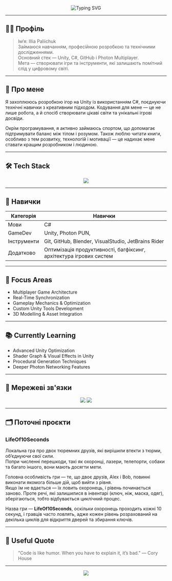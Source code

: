 <!-- PROFIL: Noctrel -->
<!-- SECRET: If you're reading this, you found the hidden note. Keep building. -->
<!--- ## Numena's Adventures
 Пригоди Нумена 
<!-- Верхній банер -->
<p align="center">
  <img src="https://readme-typing-svg.herokuapp.com?font=Fira+Code&size=28&duration=3000&pause=1000&color=00FF9C&center=true&vCenter=true&width=950&lines=Noctrel+-+Game+Developer;Unity+%26+C%23+Specialist;Photon+Multiplayer+Engineer;System+Architecture+%26+Logic+Designer;Optimization+%26+Performance+Focused;Always+Learning%2C+Always+Improving" alt="Typing SVG" />
</p>

---
## 🕵️‍♂️ Профіль  
> Ім’я: Illia Paliichuk  
> Займаюся навчанням, професійною розробкою та технічними дослідженнями.  
> Основний стек — Unity, C#, GitHub і Photon Multiplayer.  
> Мета — створювати ігри та інструменти, які залишають помітний слід у цифровому світі.  

---
## 🧠 Про мене
Я захоплююсь розробкою ігор на Unity із використанням C#, поєднуючи технічні навички з креативним підходом.
Кодування для мене — це не лише робота, а й спосіб створювати цікаві світи та унікальні ігрові досвіди.

Окрім програмування, я активно займаюсь спортом, що допомагає підтримувати баланс між тілом і розумом.
Також люблю читати книги, особливо з тем розвитку, технологій і мотивації — це надихає мене ставати кращим розробником і людиною.

---

## 🛠 Tech Stack
<p align="center">
  <img src="https://skillicons.dev/icons?i=unity,cs,git,github,blender,visualstudio,rider" />
</p>

---

## 🚀 Навички
| Категорія | Навички |
|-----------|---------|
| Мови | C# |
| GameDev | Unity, Photon PUN,  |
| Інструменти | Git, GitHub, Blender, VisualStudio, JetBrains Rider |
| Додатково | Оптимізація продуктивності, багфіксинг, архітектура ігрових систем |

---

## 🎯 Focus Areas
- Multiplayer Game Architecture  
- Real-Time Synchronization  
- Gameplay Mechanics & Optimization  
- Custom Unity Tools Development  
- 3D Modelling & Asset Integration  

---

## 📚 Currently Learning
- Advanced Unity Optimization  
- Shader Graph & Visual Effects in Unity  
- Procedural Generation Techniques  
- Deeper Photon Networking Features  

---



## 📡 Мережеві зв'язки
<p align="center">
  <a href="https://github.com/Noctrel"><img src="https://img.shields.io/badge/GitHub-Noctrel-181717?style=for-the-badge&logo=github"></a>
  <a href="https://wakatime.com/@Noctrel"><img src="https://img.shields.io/badge/WakaTime-Tracking-blue?style=for-the-badge&logo=wakatime"></a>
</p>

---

## 🗂 Поточні проєкти

### LifeOf10Seconds  
Локальна гра про двох тюремних друзів, які вирішили втекти з тюрми, об’єднуючи свої сили.  
Попри численні перешкоди, такі як охоронці, лазери, телепорти, собаки та багато іншого, вони мають досягти мети.

Головна особливість гри — те, що двоє друзів, Alex і Bob, повинні виконати якомога більше дій, щоб вийти з рівня.  
Якщо їм не вдається — їх ловить охоронець, і рівень починається заново. Проте речі, які залишилися в інвентарі (ключ, ніж, маска, одяг), зберігаються, тобто відбувається циклічний процес.  

Назва гри — **LifeOf10Seconds**, оскільки охоронець проходить кожні 10 секунд, і гравців часто ловлять, адже кожен рівень розрахований на декілька циклів для відкриття дверей та збирання ключів.

---

## 📜 Useful Quote
> "Code is like humor. When you have to explain it, it’s bad." — Cory House

---

<p align="center">
  <a href="https://github.com/Noctrel">
    <img src="https://komarev.com/ghpvc/?username=Noctrel&color=blue&style=for-the-badge&label=Profile+Views">
  </a>
</p>
